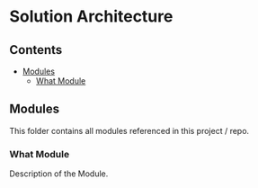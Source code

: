 # Solution Architecture <!-- omit from toc -->

## Contents <!-- omit from toc -->

- [Modules](#modules)
  - [What Module](#what-module)

## Modules

This folder contains all modules referenced in this project / repo.

### What Module

Description of the Module.
